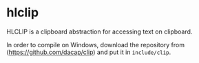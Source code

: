hlclip
=====

HLCLIP is a clipboard abstraction for accessing text on clipboard.

In order to compile on Windows, download the repository from (https://github.com/dacap/clip) and put it in `include/clip`.